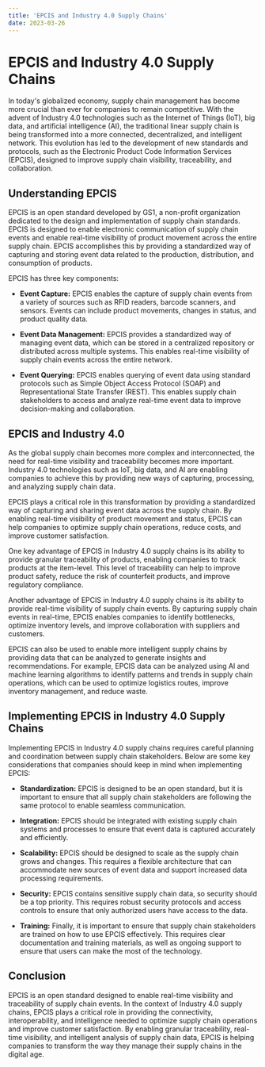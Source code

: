 ```yaml
---
title: 'EPCIS and Industry 4.0 Supply Chains'
date: 2023-03-26
---
```


# EPCIS and Industry 4.0 Supply Chains

In today's globalized economy, supply chain management has become more crucial than ever for companies to remain competitive. With the advent of Industry 4.0 technologies such as the Internet of Things (IoT), big data, and artificial intelligence (AI), the traditional linear supply chain is being transformed into a more connected, decentralized, and intelligent network. This evolution has led to the development of new standards and protocols, such as the Electronic Product Code Information Services (EPCIS), designed to improve supply chain visibility, traceability, and collaboration.

## Understanding EPCIS

EPCIS is an open standard developed by GS1, a non-profit organization dedicated to the design and implementation of supply chain standards. EPCIS is designed to enable electronic communication of supply chain events and enable real-time visibility of product movement across the entire supply chain. EPCIS accomplishes this by providing a standardized way of capturing and storing event data related to the production, distribution, and consumption of products.

EPCIS has three key components:

- **Event Capture:** EPCIS enables the capture of supply chain events from a variety of sources such as RFID readers, barcode scanners, and sensors. Events can include product movements, changes in status, and product quality data.

- **Event Data Management:** EPCIS provides a standardized way of managing event data, which can be stored in a centralized repository or distributed across multiple systems. This enables real-time visibility of supply chain events across the entire network.

- **Event Querying:** EPCIS enables querying of event data using standard protocols such as Simple Object Access Protocol (SOAP) and Representational State Transfer (REST). This enables supply chain stakeholders to access and analyze real-time event data to improve decision-making and collaboration.

## EPCIS and Industry 4.0

As the global supply chain becomes more complex and interconnected, the need for real-time visibility and traceability becomes more important. Industry 4.0 technologies such as IoT, big data, and AI are enabling companies to achieve this by providing new ways of capturing, processing, and analyzing supply chain data.

EPCIS plays a critical role in this transformation by providing a standardized way of capturing and sharing event data across the supply chain. By enabling real-time visibility of product movement and status, EPCIS can help companies to optimize supply chain operations, reduce costs, and improve customer satisfaction.

One key advantage of EPCIS in Industry 4.0 supply chains is its ability to provide granular traceability of products, enabling companies to track products at the item-level. This level of traceability can help to improve product safety, reduce the risk of counterfeit products, and improve regulatory compliance.

Another advantage of EPCIS in Industry 4.0 supply chains is its ability to provide real-time visibility of supply chain events. By capturing supply chain events in real-time, EPCIS enables companies to identify bottlenecks, optimize inventory levels, and improve collaboration with suppliers and customers.

EPCIS can also be used to enable more intelligent supply chains by providing data that can be analyzed to generate insights and recommendations. For example, EPCIS data can be analyzed using AI and machine learning algorithms to identify patterns and trends in supply chain operations, which can be used to optimize logistics routes, improve inventory management, and reduce waste.

## Implementing EPCIS in Industry 4.0 Supply Chains

Implementing EPCIS in Industry 4.0 supply chains requires careful planning and coordination between supply chain stakeholders. Below are some key considerations that companies should keep in mind when implementing EPCIS:

- **Standardization:** EPCIS is designed to be an open standard, but it is important to ensure that all supply chain stakeholders are following the same protocol to enable seamless communication.

- **Integration:** EPCIS should be integrated with existing supply chain systems and processes to ensure that event data is captured accurately and efficiently.

- **Scalability:** EPCIS should be designed to scale as the supply chain grows and changes. This requires a flexible architecture that can accommodate new sources of event data and support increased data processing requirements.

- **Security:** EPCIS contains sensitive supply chain data, so security should be a top priority. This requires robust security protocols and access controls to ensure that only authorized users have access to the data.

- **Training:** Finally, it is important to ensure that supply chain stakeholders are trained on how to use EPCIS effectively. This requires clear documentation and training materials, as well as ongoing support to ensure that users can make the most of the technology.

## Conclusion

EPCIS is an open standard designed to enable real-time visibility and traceability of supply chain events. In the context of Industry 4.0 supply chains, EPCIS plays a critical role in providing the connectivity, interoperability, and intelligence needed to optimize supply chain operations and improve customer satisfaction. By enabling granular traceability, real-time visibility, and intelligent analysis of supply chain data, EPCIS is helping companies to transform the way they manage their supply chains in the digital age.
